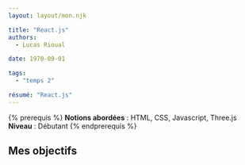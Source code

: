 ```yaml
---
layout: layout/mon.njk

title: "React.js"
authors:
  - Lucas Rioual

date: 1970-09-01

tags: 
  - "temps 2"

résumé: "React.js"
---
```



{% prerequis %}
**Notions abordées** : HTML, CSS, Javascript, Three.js
**Niveau** : Débutant
{% endprerequis %}

## Mes objectifs

